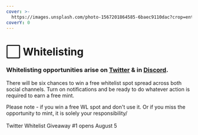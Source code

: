 ```yaml
---
cover: >-
  https://images.unsplash.com/photo-1567201864585-6baec9110dac?crop=entropy&cs=tinysrgb&fm=jpg&ixid=MnwxOTcwMjR8MHwxfHNlYXJjaHwyfHx3aGl0ZXxlbnwwfHx8fDE2NTkyOTUzOTU&ixlib=rb-1.2.1&q=80
coverY: 0
---
```


# ⬜ Whitelisting

### Whitelisting opportunities arise on [Twitter](https://twitter.com/floorbots) & in [Discord](https://discord.gg/DPNyyPSxQB).

There will be six chances to win a free whitelist spot spread across both social channels. Turn on notifications and be ready to do whatever action is required to earn a free mint.

Please note - if you win a free WL spot and don't use it. Or if you miss the opportunity to mint, it is solely your responsibility/\
\
Twitter Whitelist Giveaway #1 opens August 5
